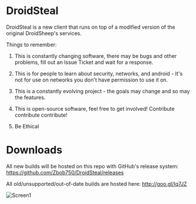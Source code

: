 DroidSteal
==========


DroidSteal is a new client that runs on top of a modified version of the original DroidSheep's services.

Things to remember:

1. This is constantly changing software, there may be bugs and other problems, fill out an Issue Ticket and wait for a response.

2. This is for people to learn about security, networks, and android - It's not for use on networks you don't have permission to use it on.

3. This is a constantly evolving project - the goals may change and so may the features.

4. This is open-source software, feel free to get involved! Contribute contribute contribute!

5. Be Ethical

Downloads
=========
All new builds will be hosted on this repo with GitHub's release system: https://github.com/Zbob750/DroidSteal/releases

All old/unsupported/out-of-date builds are hosted here: http://goo.gl/Iq7JZ




![Screen1][1]

[1]: https://dl.dropboxusercontent.com/u/9739196/DS%20Screens%20readme.md%20on%20git/droidsteal_1.3_release.png
